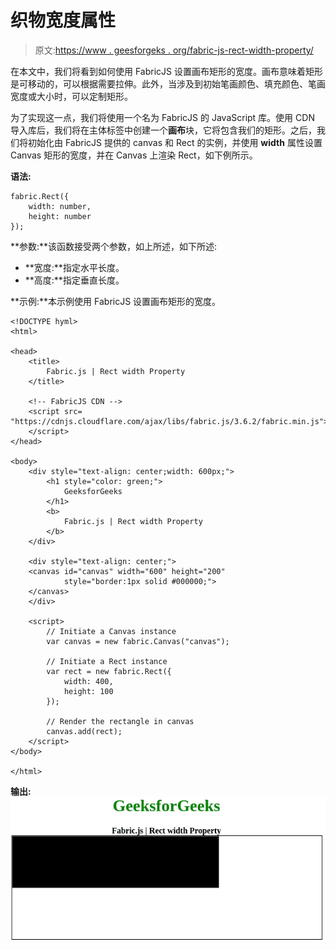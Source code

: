 # 织物宽度属性

> 原文:[https://www . geesforgeks . org/fabric-js-rect-width-property/](https://www.geeksforgeeks.org/fabric-js-rect-width-property/)

在本文中，我们将看到如何使用 FabricJS 设置画布矩形的宽度。画布意味着矩形是可移动的，可以根据需要拉伸。此外，当涉及到初始笔画颜色、填充颜色、笔画宽度或大小时，可以定制矩形。

为了实现这一点，我们将使用一个名为 FabricJS 的 JavaScript 库。使用 CDN 导入库后，我们将在主体标签中创建一个**画布**块，它将包含我们的矩形。之后，我们将初始化由 FabricJS 提供的 canvas 和 Rect 的实例，并使用 **width** 属性设置 Canvas 矩形的宽度，并在 Canvas 上渲染 Rect，如下例所示。

**语法:**

```
fabric.Rect({
    width: number,
    height: number
}); 
```

**参数:**该函数接受两个参数，如上所述，如下所述:

*   **宽度:**指定水平长度。
*   **高度:**指定垂直长度。

**示例:**本示例使用 FabricJS 设置画布矩形的宽度。

```
<!DOCTYPE hyml>
<html>

<head>
    <title> 
        Fabric.js | Rect width Property
    </title>

    <!-- FabricJS CDN -->
    <script src=
"https://cdnjs.cloudflare.com/ajax/libs/fabric.js/3.6.2/fabric.min.js">
    </script>
</head>

<body>
    <div style="text-align: center;width: 600px;">
        <h1 style="color: green;">
            GeeksforGeeks
        </h1>
        <b>
            Fabric.js | Rect width Property
        </b>
    </div>

    <div style="text-align: center;">
    <canvas id="canvas" width="600" height="200" 
            style="border:1px solid #000000;">
    </canvas>
    </div>

    <script>
        // Initiate a Canvas instance
        var canvas = new fabric.Canvas("canvas");

        // Initiate a Rect instance
        var rect = new fabric.Rect({
            width: 400,
            height: 100
        });

        // Render the rectangle in canvas
        canvas.add(rect);
    </script>
</body>

</html>                   
```

**输出:**
![](img/efc7e201a6ea23ac8bc17dd0f2571f7f.png)